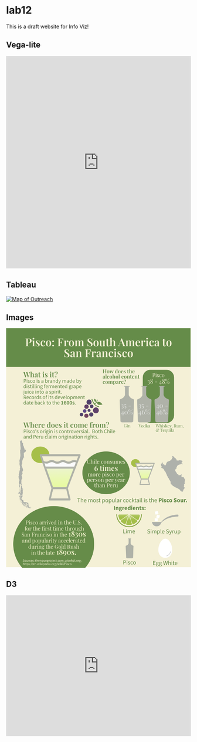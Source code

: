 # lab12
This is a draft website for Info Viz!

<html>

<h2>Vega-lite</h2>

<iframe width="100%" height="579" frameborder="0"
  src="https://observablehq.com/embed/@amandakochak/roller-coaster-assignment-copy?cells=myviz"></iframe>

<h2>Tableau</h2>

<div class='tableauPlaceholder' id='viz1618801414470' style='position: relative'><noscript><a href='#'><img alt='Map of Outreach ' src='https:&#47;&#47;public.tableau.com&#47;static&#47;images&#47;6M&#47;6MBF694J9&#47;1_rss.png' style='border: none' /></a></noscript><object class='tableauViz'  style='display:none;'><param name='host_url' value='https%3A%2F%2Fpublic.tableau.com%2F' /> <param name='embed_code_version' value='3' /> <param name='path' value='shared&#47;6MBF694J9' /> <param name='toolbar' value='yes' /><param name='static_image' value='https:&#47;&#47;public.tableau.com&#47;static&#47;images&#47;6M&#47;6MBF694J9&#47;1.png' /> <param name='animate_transition' value='yes' /><param name='display_static_image' value='yes' /><param name='display_spinner' value='yes' /><param name='display_overlay' value='yes' /><param name='display_count' value='yes' /><param name='language' value='en' /><param name='filter' value='publish=yes' /></object></div>                <script type='text/javascript'>                    var divElement = document.getElementById('viz1618801414470');                    var vizElement = divElement.getElementsByTagName('object')[0];                    if ( divElement.offsetWidth > 800 ) { vizElement.style.width='1366px';vizElement.style.height='795px';} else if ( divElement.offsetWidth > 500 ) { vizElement.style.width='1366px';vizElement.style.height='795px';} else { vizElement.style.width='100%';vizElement.style.height='727px';}                     var scriptElement = document.createElement('script');                    scriptElement.src = 'https://public.tableau.com/javascripts/api/viz_v1.js';                    vizElement.parentNode.insertBefore(scriptElement, vizElement);                </script>

<h2>Images</h2>

<img src="infographic_AmandaKochak.png">

<h2>D3</h2>

<iframe width="100%" height="384" frameborder="0"
  src="https://observablehq.com/embed/@info247-spring21/lab-11-d3-tutorial-2-creating-an-arc-diagram-with-animated-tr/4?cells=justNodesAndLabelsVertical"></iframe>

</html>
